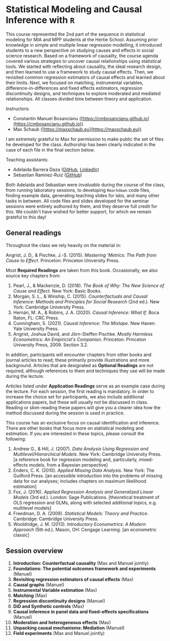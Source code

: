 # Statistical Modeling and Causal Inference with `R`
 
This course represented the 2nd part of the sequence in statistical modeling for MIA and MPP students at the Hertie School. Assuming prior knowledge in simple and multiple linear regression modelling, it introduced students to a new perspective on studying causes and effects in social science research. Based on a framework of causality, the course agenda covered various strategies to uncover causal relationships using statistical tools. We started with reflecting about causality, the ideal research design, and then learned to use a framework to study causal effects. Then, we revisited common regression estimators of causal effects and learned about their limits. Next, we focused on matching, instrumental variables, difference-in-differences and fixed effects estimators, regression discontinuity designs, and techniques to explore moderated and mediated relationships. All classes divided time between theory and application.

Instructors:

- Constantin Manuel Bosancianu ([https://cmbosancianu.github.io](https://cmbosancianu.github.io))
- Max Schaub ([https://maxschaub.eu](https://maxschaub.eu))

I am extremely grateful to Max for permission to make public the set of files he developed for the class. Authorship has been clearly indicated in the case of each file in the final section below.

Teaching assistants:

- Adelaida Barrera Daza ([GitHub](https://github.com/adelaida-barrera), [LinkedIn](https://www.linkedin.com/in/adelaidabarrera/))
- Sebastian Ramirez-Ruiz ([GitHub](https://seramirezruiz.github.io))

Both Adelaida and Sebastian were *invaluable* during the course of the class, from running laboratory sessions, to developing `Rmarkdown` code files, finding example data, generating teaching slides for labs, and many other tasks in between. All code files and slides developed for the seminar sessions were entirely authored by them, and they deserve full credit for this. We couldn't have wished for better support, for which we remain grateful to this day!

## General readings

Throughout the class we rely heavily on the material in:

Angrist, J. D., & Pischke, J.-S. (2015). *Mastering ’Metrics: The Path from Cause to Effect*. Princeton: Princeton University Press.

Most **Required Readings** are taken from this book. Occasionally, we also source key chapters from:

1. Pearl, J., & Mackenzie, D. (2018). *The Book of Why: The New Science of Cause and Effect*. New York: Basic Books.
2. Morgan, S. L., & Winship, C. (2015). *Counterfactuals and Causal Inference: Methods and Principles for Social Research* (2nd ed.). New York: Cambridge University Press.
3. Hernán, M. A., & Robins, J. A. (2020). *Causal Inference: What If*. Boca Raton, FL: CRC Press.
4. Cunningham, S. (2021). *Causal Inference: The Mixtape*. New Haven: Yale University Press.
5. Angrist, Joshua David, and Jörn-Steffen Pischke. *Mostly Harmless Econometrics: An Empiricist's Companion*. Princeton: Princeton University Press, 2009. Section 3.2.

In addition, participants will encounter chapters from other books and journal articles to read; these primarily provide illustrations and more background. Articles that are designated as **Optional Readings** are not required, although references to them and techniques they use will be made during the lecture. 

Articles listed under **Application Readings** serve as an example case during the lecture. For each session, the first reading is mandatory. In order to increase the choice set for participants, we also include additional applications papers, but these will usually not be discussed in class. Reading or skim-reading these papers will give you a clearer idea how the method discussed during the session is used in practice.

This course has an exclusive focus on causal identification and inference. There are other books that focus more on statistical modeling and estimation. If you are interested in these topics, please consult the following:

1. Andrew G., & Hill, J. (2007). *Data Analysis Using Regression and Multilevel/Hierarchical Models*. New York: Cambridge University Press. [a reference book for regression modeling and, particularly, mixed-effects models, from a Bayesian perspective]
2. Enders, C. K. (2010). *Applied Missing Data Analysis*. New York: The Guilford Press. [an accessible introduction into the problems of missing data for our analyses; includes chapters on maximum likelihood estimation]
3. Fox, J. (2016). *Applied Regression Analysis and Generalized Linear Models* (3rd ed.). London: Sage Publications. [theoretical treatment of OLS regression and GLMs, along with selected additional topics, e.g. multilevel models]
4. Freedman, D. A. (2009). *Statistical Models: Theory and Practice*. Cambridge: Cambridge University Press.
5. Wooldridge, J. M. (2013). *Introductory Econometrics: A Modern Approach* (5th ed.). Mason, OH: Cengage Learning. [an econometric classic]

## Session overview

1. **Introduction: Counterfactual causality** (Max and Manuel jointly)
2. **Foundations: The potential outcomes framework and experiments** (Manuel)
3. **Revisiting regression estimators of causal effects** (Max)
4. **Causal graphs** (Manuel)
5. **Instrumental Variable estimation** (Max)
6. **Matching** (Max)
7. **Regression discontinuity designs** (Manuel)
8. **DiD and Synthetic controls** (Max)
9. **Causal inference in panel data and fixed-effects specifications** (Manuel)
10. **Moderation and heterogeneous effects** (Max)
11. **Unpacking causal mechanisms: Mediation** (Manuel)
12. **Field experiments** (Max and Manuel jointly)

